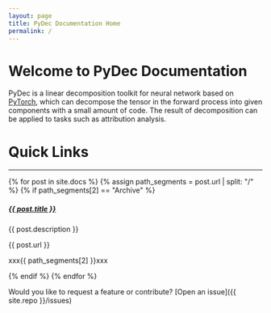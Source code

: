 ```yaml
---
layout: page
title: PyDec Documentation Home
permalink: /
---
```


# Welcome to PyDec Documentation

PyDec is a linear decomposition toolkit for neural network based on [PyTorch](https://pytorch.org/), which can decompose the tensor in the forward process into given components with a small amount of code. The result of decomposition can be applied to tasks such as attribution analysis.

# Quick Links
<div class="section-index">
    <hr class="panel-line">
    {% for post in site.docs %}
        {% assign path_segments = post.url | split: "/" %}
            {% if path_segments[2] == "Archive" %}
                <div class="entry">
                <h5><a href="{{ post.url | prepend: site.baseurl }}">{{ post.title }}</a></h5>
                <p>{{ post.description }}</p>
                <p>{{ post.url }}</p>
                <p>xxx{{ path_segments[2] }}xxx</p>
                </div>
            {% endif %}
    {% endfor %}
</div>


Would you like to request a feature or contribute?
[Open an issue]({{ site.repo }}/issues)

